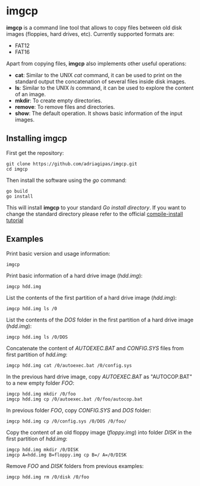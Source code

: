 # imgcp

**imgcp** is a command line tool that allows to copy files between old
  disk images (floppies, hard drives, etc). Currently supported
  formats are:
  
 - FAT12
 - FAT16

Apart from copying files, **imgcp** also implements other useful operations:

 - **cat**: Similar to the UNIX *cat* command, it can be used to print
     on the standard output the concatenation of several files inside
     disk images.
 - **ls**: Similar to the UNIX *ls* command, it can be used to explore
     the content of an image.
 - **mkdir**: To create empty directories.
 - **remove**: To remove files and directories.
 - **show**: The default operation. It shows basic information of the
     input images.
     
## Installing imgcp

First get the repository:
```
git clone https://github.com/adriagipas/imgcp.git
cd imgcp
```

Then install the software using the *go* command:
```
go build
go install
```
This will install **imgcp** to your standard *Go install
directory*. If you want to change the standard directory please refer
to the official [compile-install
tutorial](https://go.dev/doc/tutorial/compile-install)

## Examples

Print basic version and usage information:
```
imgcp
```

Print basic information of a hard drive image (*hdd.img*):
```
imgcp hdd.img
```

List the contents of the first partition of a hard drive image (*hdd.img*):
```
imgcp hdd.img ls /0
```

List the contents of the *DOS* folder in the first partition of a hard
drive image (*hdd.img*):
```
imgcp hdd.img ls /0/DOS
```

Concatenate the content of *AUTOEXEC.BAT* and *CONFIG.SYS* files
from first partition of *hdd.img*:
```
imgcp hdd.img cat /0/autoexec.bat /0/config.sys
```

In the previous hard drive image, copy *AUTOEXEC.BAT* as "AUTOCOP.BAT"
to a new empty folder *FOO*:
```
imgcp hdd.img mkdir /0/foo
imgcp hdd.img cp /0/autoexec.bat /0/foo/autocop.bat
```

In previous folder *FOO*, copy *CONFIG.SYS* and *DOS* folder:
```
imgcp hdd.img cp /0/config.sys /0/DOS /0/foo/
```

Copy the content of an old floppy image (*floppy.img*) into folder
*DISK* in the first partition of *hdd.img*:
```
imgcp hdd.img mkdir /0/DISK
imgcp A=hdd.img B=floppy.img cp B=/ A=/0/DISK
```

Remove *FOO* and *DISK* folders from previous examples:
```
imgcp hdd.img rm /0/disk /0/foo
```
